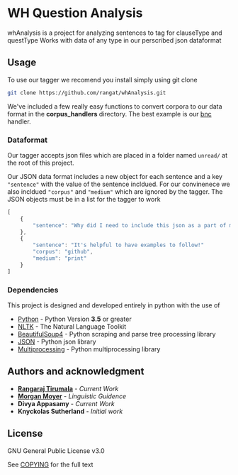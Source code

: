 # WH Question Analysis

whAnalysis is a project for analyzing sentences to tag for clauseType and questType
Works with data of any type in our perscribed json dataformat

## Usage

To use our tagger we recomend you install simply using git clone

```bash
git clone https://github.com/rangat/whAnalysis.git
```

We've included a few really easy functions to convert corpora to our data format in the **corpus_handlers** directory. The best example is our [bnc](corpus_handlers/bnc.py) handler.

### Dataformat

Our tagger accepts json files which are placed in a folder named ```unread/``` at the root of this project.

Our JSON data format includes a new object for each sentence and a key ```"sentence"``` with the value of the sentence incldued. For our convinenece we also incldued ```"corpus"``` and ```"medium"``` which are ignored by the tagger. The JSON objects must be in a list for the tagger to work

```javascript
[
    {
        "sentence": "Why did I need to include this json as a part of my readme?"
    },
    {
        "sentence": "It's helpful to have examples to follow!"
        "corpus": "github",
        "medium": "print"
    }
]
```

### Dependencies

This project is designed and developed entirely in python with the use of

* [Python](https://www.python.org/) - Python Version **3.5** or greater
* [NLTK](https://www.nltk.org/) - The Natural Language Toolkit
* [BeautifulSoup4](https://www.crummy.com/software/BeautifulSoup/bs4/doc/) - Python scraping and parse tree processing library
* [JSON](https://docs.python.org/3/library/json.html) - Python json library
* [Multiprocessing](https://docs.python.org/3.7/library/multiprocessing.html) - Python multiprocessing library

## Authors and acknowledgment

* [**Rangaraj Tirumala**](http://www.rangarajt.com/) - *Current Work*
* [**Morgan Moyer**](http://www.rci.rutgers.edu/~mcm315/) - *Linguistic Guidence*
* **Divya Appasamy** - *Current Work*
* **Knyckolas Sutherland** - *Initial work*

## License

GNU General Public License v3.0

See [COPYING](COPYING) for the full text
